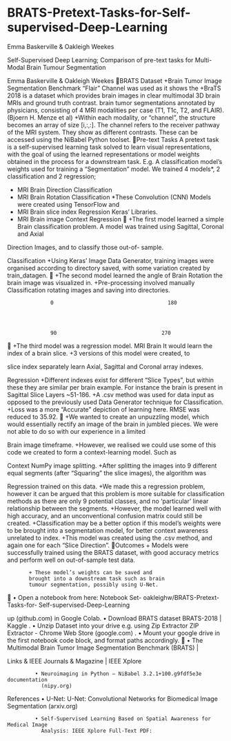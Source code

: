 # BRATS-Pretext-Tasks-for-Self-supervised-Deep-Learning
Emma Baskerville & Oakleigh Weekes

Self-Supervised Deep
Learning; Comparison
of pre-text tasks for
Multi-Modal Brain
Tumour Segmentation


Emma Baskerville & Oakleigh Weekes
BRATS
Dataset
+Brain Tumor Image Segmentation
Benchmark                                         “Flair” Channel was
                                                  used as it shows the
+BraTS 2018 is a dataset which provides
                                                  brain images in clear
multimodal 3D brain MRIs and ground truth
                                                  contrast.
brain tumor segmentations annotated by
physicians, consisting of 4 MRI modalities per
case (T1, T1c, T2, and FLAIR). (Bjoern H.
Menze et al)
+Within each modality, or “channel”, the
structure becomes an array of size [i,:,:]. The
channel refers to the receiver pathway of the
MRI system. They show as different contrasts.
These can be accessed using the NiBabel
Python toolset.
Pre-text Tasks
A pretext task is a self-supervised learning task solved to learn visual representations, with
the goal of using the learned representations or model weights obtained in the process for a
downstream task. E.g. A classification model’s weights used for training a “Segmentation”
model.
We trained 4 models*, 2 classification and 2 regression;
+ MRI Brain Direction Classification
+ MRI Brain Rotation Classification                                           *These Convolution (CNN) Models
                                                                              were created using TensorFlow and
+ MRI Brain slice index Regression                                            Keras’ Libraries.
+ MRI Brain image Context Regression
                 +The first model learned a simple
Brain            classification problem. A model was
                 trained using Sagittal, Coronal and Axial

Direction        Images, and to classify those out-of-
                 sample.

Classification   +Using Keras’ Image Data Generator,
                 training images were organised according
                 to directory saved, with some variation
                 created by train_datagen.
                 +The second model learned the angle of
Brain Rotation   the brain image was visualized in.
                 +Pre-processing involved manually
Classification   rotating images and saving into directories.

                  0                                     180




                  90                                  270
              +The third model was a regression model.
MRI Brain     It would learn the index of a brain slice.
              +3 versions of this model were created, to

slice index   separately learn Axial, Sagittal and
              Coronal array indexes.

Regression    +Different indexes exist for different “Slice
              Types”, but within these they are similar
              per brain example. For instance the brain
              is present in Sagittal Slice Layers ~51-186.
              +A .csv method was used for data input as
              opposed to the previously used Data
              Generator technique for Classification.
              +Loss was a more “Accurate” depiction of
              learning here. RMSE was reduced to
              35.92.
              +We wanted to create an unpuzzling model, which would
              essentially rectify an image of the brain in jumbled pieces.
              We were not able to do so with our experience in a limited

Brain image   timeframe.
              +However, we realised we could use some of this code
              we created to form a context-learning model. Such as

Context       NumPy image splitting.
              +After splitting the images into 9 different equal segments
              (after “Squaring” the slice images), the algorithm was

Regression    trained on this data.
              +We made this a regression problem, however it can be
              argued that this problem is more suitable for classification
              methods as there are only 9 potential classes, and no
              ‘particular’ linear relationship between the segments.
              +However, the model learned well with high accuracy, and
              an unconventional confusion matrix could still be created.
              +Classification may be a better option if this model’s
              weights were to be brought into a segmentation model,
              for better context awareness unrelated to index.
              +This model was created using the .csv method, and
              again one for each “Slice Direction”.
Outcomes   + Models were successfully trained using the
           BRATS dataset, with good accuracy metrics
           and perform well on out-of-sample test data.

           + These model’s weights can be saved and
           brought into a downstream task such as brain
           tumour segmentation, possibly using U-Net.
                • Open a notebook from here:
Notebook Set-     oakleighw/BRATS-Pretext-Tasks-for-
                  Self-supervised-Deep-Learning

up                (github.com) in Google Colab.
                • Download BRATS dataset BRATS-2018
                  | Kaggle .
                • Unzip Dataset into your drive e.g. using
                  Zip Extractor ZIP Extractor - Chrome
                  Web Store (google.com) .
                • Mount your google drive in the first
                  notebook code block, and format paths
                  accordingly.
             • The Multimodal Brain Tumor Image Segmentation Benchmark (BRATS) |


Links &
               IEEE Journals & Magazine | IEEE Xplore

             • Neuroimaging in Python — NiBabel 3.2.1+100.g9fdf5e3e documentation
               (nipy.org)



References
             • U-Net: U-Net: Convolutional Networks for Biomedical Image Segmentation
               (arxiv.org)

             • Self-Supervised Learning Based on Spatial Awareness for Medical Image
               Analysis: IEEE Xplore Full-Text PDF:

